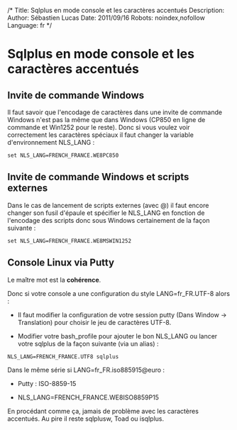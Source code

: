 /*
Title: Sqlplus en mode console et les caractères accentués
Description: 
Author: Sébastien Lucas
Date: 2011/09/16
Robots: noindex,nofollow
Language: fr
*/
# Sqlplus en mode console et les caractères accentués

## Invite de commande Windows
Il faut savoir que l'encodage de caractères dans une invite de commande Windows n'est pas la même que dans Windows (CP850 en ligne de commande et Win1252 pour le reste). Donc si vous voulez voir correctement les caractères spéciaux il faut changer la variable d'environnement NLS_LANG : 
```
set NLS_LANG=FRENCH_FRANCE.WE8PC850
```
## Invite de commande Windows et scripts externes

Dans le cas de lancement de scripts externes (avec @) il faut encore changer son fusil d'épaule et spécifier le NLS_LANG en fonction de l'encodage des scripts donc sous Windows certainement de la façon suivante :
```
set NLS_LANG=FRENCH_FRANCE.WE8MSWIN1252
```
## Console Linux via Putty

Le maître mot est la **cohérence**.

Donc si votre console a une configuration du style LANG=fr_FR.UTF-8 alors :

*	Il faut modifier la configuration de votre session putty (Dans Window -> Translation) pour choisir le jeu de caractères UTF-8.

*	Modifier votre bash_profile pour ajouter le bon NLS_LANG ou lancer votre sqlplus de la façon suivante (via un alias) : 
```
NLS_LANG=FRENCH_FRANCE.UTF8 sqlplus
```

Dans le même série si LANG=fr_FR.iso885915@euro : 

*	Putty : ISO-8859-15

*	NLS_LANG=FRENCH_FRANCE.WE8ISO8859P15

En procédant comme ça, jamais de problème avec les caractères accentués. Au pire il reste sqlplusw, Toad ou isqlplus.







